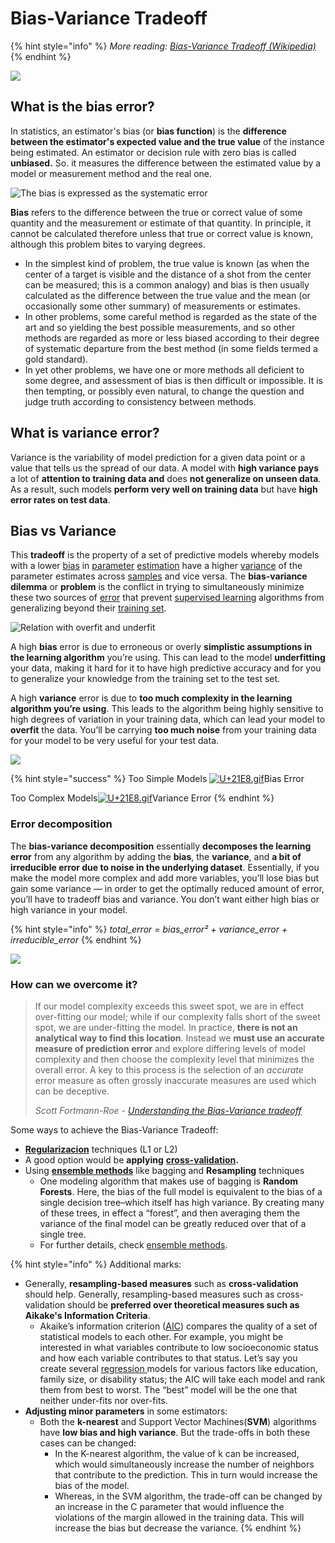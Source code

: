 # Bias-Variance Tradeoff

{% hint style="info" %}
_More reading:_ [_Bias-Variance Tradeoff (Wikipedia)_](https://en.wikipedia.org/wiki/Bias-variance\_tradeoff)
{% endhint %}

![](<../../.gitbook/assets/image (64).png>)

## What is the bias error?

In statistics, an estimator's bias (or **bias function**) is the **difference between the estimator's expected value and the true value** of the instance being estimated. An estimator or decision rule with zero bias is called **unbiased.** So. it measures the difference between the estimated value by a model or measurement method and the real one.

![The bias is expressed as the systematic error](../../.gitbook/assets/illustration-of-precision-error-and-bias-error-reprinted-with-minor-changes-from-asme.png)

**Bias** refers to the difference between the true or correct value of some quantity and the measurement or estimate of that quantity. In principle, it cannot be calculated therefore unless that true or correct value is known, although this problem bites to varying degrees.

* In the simplest kind of problem, the true value is known (as when the center of a target is visible and the distance of a shot from the center can be measured; this is a common analogy) and bias is then usually calculated as the difference between the true value and the mean (or occasionally some other summary) of measurements or estimates.
* In other problems, some careful method is regarded as the state of the art and so yielding the best possible measurements, and so other methods are regarded as more or less biased according to their degree of systematic departure from the best method (in some fields termed a gold standard).
* In yet other problems, we have one or more methods all deficient to some degree, and assessment of bias is then difficult or impossible. It is then tempting, or possibly even natural, to change the question and judge truth according to consistency between methods.

## What is variance error?

Variance is the variability of model prediction for a given data point or a value that tells us the spread of our data. A model with **high variance pays** a lot of **attention to training data and** does **not generalize on unseen data**. As a result, such models **perform very well on training data** but have **high error rates on test data**.

## Bias vs Variance

This **tradeoff** is the property of a set of predictive models whereby models with a lower [bias](https://en.wikipedia.org/wiki/Bias\_of\_an\_estimator) in [parameter](https://en.wikipedia.org/wiki/Statistical\_parameter) [estimation](https://en.wikipedia.org/wiki/Estimation\_theory) have a higher [variance](https://en.wikipedia.org/wiki/Variance) of the parameter estimates across [samples](https://en.wikipedia.org/wiki/Sample\_\(statistics\)) and vice versa. The **bias-variance dilemma** or **problem** is the conflict in trying to simultaneously minimize these two sources of [error](https://en.wikipedia.org/wiki/Errors\_and\_residuals\_in\_statistics) that prevent [supervised learning](https://en.wikipedia.org/wiki/Supervised\_learning) algorithms from generalizing beyond their [training set](https://en.wikipedia.org/wiki/Training\_set).

![Relation with overfit and underfit](../../.gitbook/assets/bias\_var.png)

A high **bias** error is due to erroneous or overly **simplistic assumptions in the learning algorithm** you’re using. This can lead to the model **underfitting** your data, making it hard for it to have high predictive accuracy and for you to generalize your knowledge from the training set to the test set.

A high **variance** error is due to **too much complexity in the learning algorithm you’re using**. This leads to the algorithm being highly sensitive to high degrees of variation in your training data, which can lead your model to **overfit** the data. You’ll be carrying **too much noise** from your training data for your model to be very useful for your test data.

![](<../../.gitbook/assets/image (16).png>)

{% hint style="success" %}
Too Simple Models [![U+21E8.gif](https://upload.wikimedia.org/wikipedia/commons/6/61/U%2B21E8.gif)](https://en.wikipedia.org/wiki/File:U%2B21E8.gif)Bias Error

Too Complex Models[![U+21E8.gif](https://upload.wikimedia.org/wikipedia/commons/6/61/U%2B21E8.gif)](https://en.wikipedia.org/wiki/File:U%2B21E8.gif)Variance Error
{% endhint %}

### Error decomposition

The **bias-variance decomposition** essentially **decomposes the learning error** from any algorithm by adding the **bias**, the **variance**, and **a bit of irreducible error due to noise in the underlying dataset**. Essentially, if you make the model more complex and add more variables, you’ll lose bias but gain some variance — in order to get the optimally reduced amount of error, you’ll have to tradeoff bias and variance. You don’t want either high bias or high variance in your model.

{% hint style="info" %}
_total\_error = bias\_error² + variance\_error + irreducible\_error_
{% endhint %}

![](<../../.gitbook/assets/image (102).png>)

### How can we overcome it?

> If our model complexity exceeds this sweet spot, we are in effect over-fitting our model; while if our complexity falls short of the sweet spot, we are under-fitting the model. In practice, **there is not an analytical way to find this location**. Instead we **must use an accurate measure of prediction error** and explore differing levels of model complexity and then choose the complexity level that minimizes the overall error. A key to this process is the selection of an _accurate_ error measure as often grossly inaccurate measures are used which can be deceptive.
>
> _Scott Fortmann-Roe -_ [_Understanding the Bias-Variance tradeoff_](http://scott.fortmann-roe.com/docs/BiasVariance.html)

Some ways to achieve the Bias-Variance Tradeoff:

* [**Regularizacion**](../ml-techniques/regularization.md) techniques (L1 or L2)
* A good option would be **applying** [**cross-validation**](../ml-techniques/cross-validation.md)**.**
* Using [**ensemble methods**](../ml-techniques/ensemble-methods.md) like bagging and **Resampling** techniques
  * One modeling algorithm that makes use of bagging is **Random Forests**. Here, the bias of the full model is equivalent to the bias of a single decision tree–which itself has high variance. By creating many of these trees, in effect a “forest”, and then averaging them the variance of the final model can be greatly reduced over that of a single tree.
  * For further details, check [ensemble methods](../ml-techniques/ensemble-methods.md).

{% hint style="info" %}
Additional marks:

* Generally, **resampling-based measures** such as **cross-validation** should help. Generally, resampling-based measures such as cross-validation should be **preferred over theoretical measures such as Aikake's Information Criteria**.
  * Akaike’s information criterion ([AIC](https://www.statisticshowto.com/akaikes-information-criterion/)) compares the quality of a set of statistical models to each other. For example, you might be interested in what variables contribute to low socioeconomic status and how each variable contributes to that status. Let’s say you create several [regression ](https://www.statisticshowto.com/probability-and-statistics/regression-analysis/)models for various factors like education, family size, or disability status; the AIC will take each model and rank them from best to worst. The “best” model will be the one that neither under-fits nor over-fits.
* **Adjusting minor parameters** in some estimators:
  * Both the **k-nearest** and Support Vector Machines(**SVM**) algorithms have **low bias and high variance**. But the trade-offs in both these cases can be changed:
    * In the K-nearest algorithm, the value of k can be increased, which would simultaneously increase the number of neighbors that contribute to the prediction. This in turn would increase the bias of the model.&#x20;
    * Whereas, in the SVM algorithm, the trade-off can be changed by an increase in the C parameter that would influence the violations of the margin allowed in the training data. This will increase the bias but decrease the variance.
{% endhint %}
